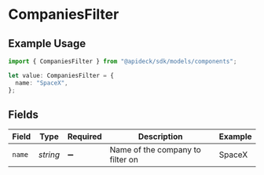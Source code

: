 # CompaniesFilter

## Example Usage

```typescript
import { CompaniesFilter } from "@apideck/sdk/models/components";

let value: CompaniesFilter = {
  name: "SpaceX",
};
```

## Fields

| Field                            | Type                             | Required                         | Description                      | Example                          |
| -------------------------------- | -------------------------------- | -------------------------------- | -------------------------------- | -------------------------------- |
| `name`                           | *string*                         | :heavy_minus_sign:               | Name of the company to filter on | SpaceX                           |